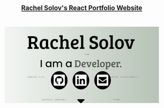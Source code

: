 <h2 align="center">
<a href="/readmepic.png" target="_blank">
Rachel Solov's React Portfolio Website</a> <br/>

</h2>
<div align="center">
 
</div>

<br/>

<center>

![A screenshot of the web page](./readmepic.png)
